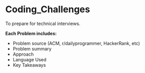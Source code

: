 # Coding_Challenges
To prepare for technical interviews.

**Each Problem includes:**
- Problem source (ACM, r/dailyprogrammer, HackerRank, etc)
- Problem summary
- Approach
- Language Used
- Key Takeaways
